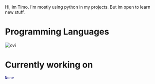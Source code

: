 Hi, im Timo. I'm mostly using python in my projects. But im open to learn new stuff.

# Programming Languages
<img src="https://github-readme-stats.vercel.app/api/top-langs/?username=timo-development&layout=compact" alt="ovi" />

# Currently working on
```python
None
```
